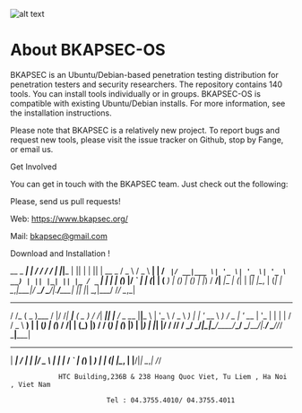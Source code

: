 ![alt text](https://upload.wikimedia.org/wikipedia/en/thumb/7/7a/AntiSec.svg/1200px-AntiSec.svg.png)


# About BKAPSEC-OS 

BKAPSEC is an Ubuntu/Debian-based penetration testing distribution for penetration testers and security researchers. The repository contains 140 tools. You can install tools individually or in groups. BKAPSEC-OS is compatible with existing Ubuntu/Debian installs. For more information, see the installation instructions.

Please note that BKAPSEC is a relatively new project. To report bugs and request new tools, please visit the issue tracker on Github, stop by Fange, or email us.

Get Involved

You can get in touch with the BKAPSEC team. Just check out the following:

Please, send us pull requests!

Web: https://www.bkapsec.org/

Mail: bkapsec@gmail.com 


Download and Installation !

  __ _  ___| ___| / /_  / /_ | |__|___ \| || | | || |   __ _ / _ \ / _ \  __| |
 / _` |/ __|___ \| '_ \| '_ \| '_ \ __) | || |_| || |_ / _` | | | | (_) |/ _` |
| (_| | (__ ___) | (_) | (_) | |_) / __/|__   _|__   _| (_| | |_| |\__, | (_| |
 \__,_|\___|____/ \___/ \___/|_.__/_____|  |_|    |_|  \__,_|\___/   /_/ \__,_|
                                                                               
  __    ___ ____  _  __  ____ ____  ___   __  ____  _      ___ _____    ____  
 / /_  ( _ )___ \/ |/ /_| ___|___ \( _ ) / /_| ___|| |__  / _ \___  |__|___ \ 
| '_ \ / _ \ __) | | '_ \___ \ __) / _ \| '_ \___ \| '_ \| | | | / / _ \ __) |
| (_) | (_) / __/| | (_) |__) / __/ (_) | (_) |__) | |_) | |_| |/ /  __// __/ 
 \___/ \___/_____|_|\___/____/_____\___/ \___/____/|_.__/ \___//_/ \___|_____|
                                                                              
 ____   __     _  ___  
| ___| / _| __| |/ _ \ 
|___ \| |_ / _` | (_) |
 ___) |  _| (_| |\__, |
|____/|_|  \__,_|  /_/ 
                       



                                                                     
                HTC Building,236B & 238 Hoang Quoc Viet, Tu Liem , Ha Noi , Viet Nam
                                                                                    
                            Tel : 04.3755.4010/ 04.3755.4011
                                                                                 
                                                                                  
